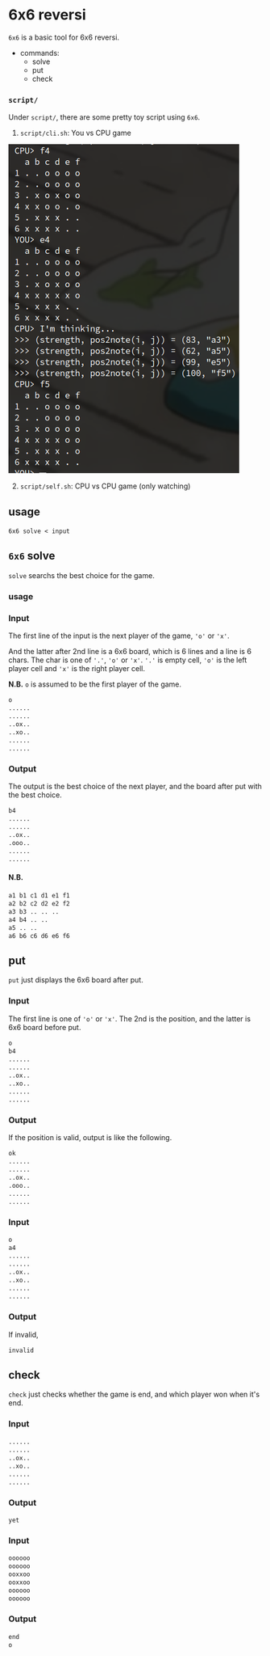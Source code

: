 # 6x6 reversi

`6x6` is a basic tool for 6x6 reversi.

- commands:
    - solve
    - put
    - check

### `script/`

Under `script/`, there are some pretty toy script using `6x6`.

1.  `script/cli.sh`: You vs CPU game

![](script/screenshot.png)

2. `script/self.sh`: CPU vs CPU game (only watching)

## usage

```
6x6 solve < input
```

## `6x6` solve

`solve` searchs the best choice for the game.

### usage

### Input

The first line of the input is the next player of the game, `'o'` or `'x'`.

And the latter after 2nd line is a 6x6 board,
which is 6 lines and a line is 6 chars.
The char is one of `'.'`, `'o'` or `'x'`.
`'.'` is empty cell, `'o'` is the left player cell and `'x'` is the right player cell.

__N.B.__
`o` is assumed to be the first player of the game.

```
o
......
......
..ox..
..xo..
......
......
```

### Output

The output is the best choice of the next player,
and the board after put with the best choice.

```
b4
......
......
..ox..
.ooo..
......
......
```

#### N.B.

```
a1 b1 c1 d1 e1 f1
a2 b2 c2 d2 e2 f2
a3 b3 .. .. ..
a4 b4 .. ..
a5 .. ..
a6 b6 c6 d6 e6 f6
```

## put

`put` just displays the 6x6 board after put.

### Input

The first line is one of `'o'` or `'x'`.
The 2nd is the position,
and the latter is 6x6 board before put.

```
o
b4
......
......
..ox..
..xo..
......
......
```

### Output

If the position is valid, output is like the following.

```
ok
......
......
..ox..
.ooo..
......
......
```

### Input

```
o
a4
......
......
..ox..
..xo..
......
......
```

### Output

If invalid,

```
invalid
```

## check

`check` just checks whether the game is end,
and which player won when it's end.

### Input

```
......
......
..ox..
..xo..
......
......
```

### Output

```
yet
```

### Input

```
oooooo
oooooo
ooxxoo
ooxxoo
oooooo
oooooo
```

### Output

```
end
o
```


